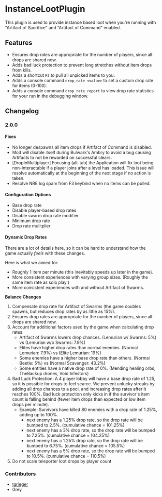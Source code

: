 # InstanceLootPlugin

This plugin is used to provide instance based loot when you're running with "Artifact of Sacrifice" and "Artifact of Command" enabled.

## Features

- Ensures drop rates are appropriate for the number of players, since all drops are shared now.
- Adds bad luck protection to prevent long stretches without item drops from kills.
- Adds a shortcut `F3` to pull all unpicked items to you.
- Adds a console command `drop_rate <value>` to set a custom drop rate for items (0-100).
- Adds a console command `drop_rate_report` to view drop rate statistics for your run in the debugging window.

## Changelog

### 2.0.0

#### Fixes

- No longer despawns all item drops if Artifact of Command is disabled.
- Mod will disable itself during Bulwark's Ambry to avoid a bug causing Artifacts to not be rewarded on successful clears.
- [DropInMultiplayer] Focusing (alt-tab) the Application will fix loot being non-interactable if a player joins after a level has loaded. This issue will resolve automatically at the beginning of the next stage if no action is taken.
- Resolve NRE log spam from F3 keybind when no items can be pulled.

#### Configuration Options

- Base drop rate
- Disable player-based drop rates
- Disable swarm drop rate modifier
- Minimum drop rate
- Drop rate mulitplier

#### Dynamic Drop Rates

There are a lot of details here, so it can be hard to understand how the game actually _feels_ with these changes.

Here is what we aimed for:

- Roughly 1 item per minute (this inevitably speeds up later in the game).
- More consistent experiences with varying group sizes. (Roughly the same item rate as solo play.)
- More consistent experiences with and without Artifact of Swarms.

**Balance Changes**

1. Compensate drop rate for Artifact of Swarms (the game doubles spawns, but reduces drop rates by as little as 15%).
2. Ensures drop rates are appropriate for the number of players, since all drops are shared now.
3. Account for additional factors used by the game when calculating drop rates.
   - Artifact of Swarms lowers drop chances. (Lemurian w/ Swarms: 5%) vs (Lemurian w/o Swarms: 7.9%)
   - Elites have higher drop rates than normal enemies. (Normal Lemurian: 7.9%) vs (Elite Lemurian: 19%)
   - Some enemies have a higher base drop rate than others. (Normal Beetle: 5%) vs (Normal Scavenger: 43.2%)
   - Some entities have a native drop rate of 0%. (Mending healing orbs, TheBackup drones, Void Infestors)
4. Bad Luck Protection: A 4 player lobby will have a base drop rate of 1.25, so it is possible for drops to feel scarce. We prevent unlucky streaks by adding all drop chances to a pool, and increasing drop rates after it reaches 100%. Bad luck protection only kicks in if the survivor's item count is falling behind (fewer item drops than expected or low item drops per minute).
   - Example: Survivors have killed 80 enemies with a drop rate of 1.25%, adding up to 100%.
     - next enemy has a 1.25% drop rate, so the drop rate will be bumped to 2.5%. (cumulative chance = 101.25%)
     - next enemy has a 3% drop rate, so the drop rate will be bumped to 7.25%. (cumulative chance = 104.25%)
     - next enemy has a 1.25% drop rate, so the drop rate will be bumped to 6.75%. (cumulative chance = 105.5%)
     - next enemy has a 5% drop rate, so the drop rate will be bumped to 10.5%. (cumulative chance = 110.5%)
5. Do not scale teleporter loot drops by player count

### Contributors

- [tgrieger](https://github.com/tgrieger)
- Grey
